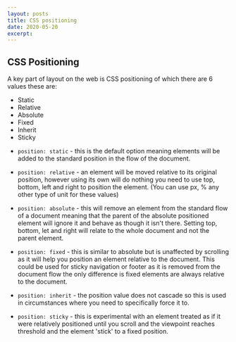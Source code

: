 ```yaml
---
layout: posts
title: CSS positioning
date: 2020-05-20
excerpt:
---
```


## CSS Positioning

A key part of layout on the web is CSS positioning of which there are 6 values these are:

- Static
- Relative
- Absolute
- Fixed
- Inherit
- Sticky

* `position: static` - this is the default option meaning elements will be added to the standard position in the flow of the document.

* `position: relative` - an element will be moved relative to its original position, however using its own will do nothing you need to use top, bottom, left and right to position the element. (You can use px, % any other type of unit for these values)

* `position: absolute` - this will remove an element from the standard flow of a document meaning that the parent of the absolute positioned element will ignore it and behave as though it isn't there. Setting top, bottom, let and right will relate to the whole document and not the parent element.

* `position: fixed` - this is similar to absolute but is unaffected by scrolling as it will help you position an element relative to the document. This could be used for sticky navigation or footer as it is removed from the document flow the only difference is fixed elements are always relative to the document.

* `position: inherit` - the position value does not cascade so this is used in circumstances where you need to specifically force it to.

* `position: sticky` - this is experimental with an element treated as if it were relatively positioned until you scroll and the viewpoint reaches threshold and the element 'stick' to a fixed position.
